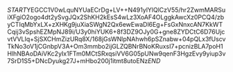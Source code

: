 $START$YEGCC1V0wLquNYUaECrDg+LV++N491ylYlQlCzV55/hr2ZwmMARSuiXFgiO2ogo4dt2ySvgJQx2ShKH2kEsS4wLz3XoAF4OLggkAwcXz0PCQ4/zbyCTIqMbYxLX+zXHKg9juXiaSWgN2Qx6ewEwaDl6Eg+FsGxNnxcAN7KkWTCqij3vSpshEZMpNJ89i/U3y0hiYUK6+8f3DZ9OJy0G+gne8ZYDCtC6D76UjcvtVVLIq+SjSXCHmZizURq8X/168jGsWNlpNAhwh6pSZnabw+04pQLx3fUscvTkNo3oV1jCGnbpV3A+Om3mmbo2ijGLZQBNrBNoKRuxsI7+pcnizBLA7poH1HlhNBAoDAiVKc2yIx1FTm0MCtSRxqsiVV6G05pUNw9qenF3HgzEvy9yiup3v7SrD1S5+DNcDyukg27J+mHbo200j1itmt8utoENz$END$